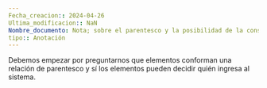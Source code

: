 ```yaml
---
Fecha_creacion:: 2024-04-26
Ultima_modificacion:: NaN
Nombre_documento: Nota; sobre el parentesco y la posibilidad de la consanguinidad social como único determinante del tabú del incesto
tipo:: Anotación
---
```


 

Debemos empezar por preguntarnos que elementos conforman una relación de parentesco y sí los elementos pueden decidir quién ingresa al sistema. 

